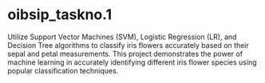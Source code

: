 # oibsip_taskno.1
Utilize Support Vector Machines (SVM), Logistic Regression (LR), and Decision Tree algorithms to classify iris flowers accurately based on their sepal and petal measurements. This project demonstrates the power of machine learning in accurately identifying different iris flower species using popular classification techniques.
